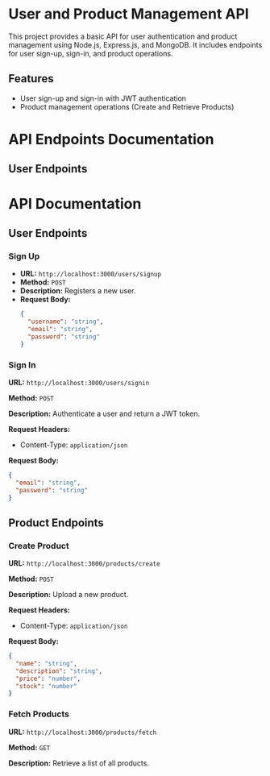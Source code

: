 # User and Product Management API

This project provides a basic API for user authentication and product management using Node.js, Express.js, and MongoDB. It includes endpoints for user sign-up, sign-in, and product operations.

## Features

- User sign-up and sign-in with JWT authentication
- Product management operations (Create and Retrieve Products)

# API Endpoints Documentation

## User Endpoints
# API Documentation

## User Endpoints

### Sign Up
- **URL:** `http://localhost:3000/users/signup`
- **Method:** `POST`
- **Description:** Registers a new user.
- **Request Body:**
  ```json
  {
    "username": "string",
    "email": "string",
    "password": "string"
  }


### Sign In

 **URL:** `http://localhost:3000/users/signin`

**Method:** `POST`

**Description:** Authenticate a user and return a JWT token.

**Request Headers:**
- Content-Type: `application/json`

**Request Body:**
```json
{
  "email": "string",
  "password": "string"
}
```


## Product Endpoints

### Create Product

 **URL:** `http://localhost:3000/products/create`

**Method:** `POST`

**Description:** Upload a new product.

**Request Headers:**
- Content-Type: `application/json`

**Request Body:**
```json
{
  "name": "string",
  "description": "string",
  "price": "number",
  "stock": "number"
}

```

### Fetch Products

 **URL:** `http://localhost:3000/products/fetch`

**Method:** `GET`

**Description:** Retrieve a list of all products.

